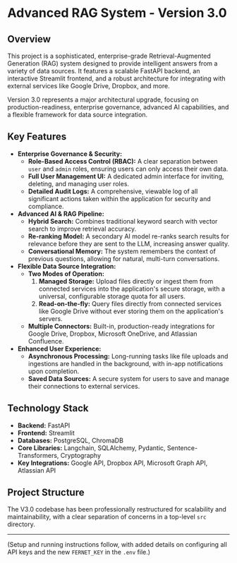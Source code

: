 # Advanced RAG System - Version 3.0

## Overview

This project is a sophisticated, enterprise-grade Retrieval-Augmented Generation (RAG) system designed to provide intelligent answers from a variety of data sources. It features a scalable FastAPI backend, an interactive Streamlit frontend, and a robust architecture for integrating with external services like Google Drive, Dropbox, and more.

Version 3.0 represents a major architectural upgrade, focusing on production-readiness, enterprise governance, advanced AI capabilities, and a flexible framework for data source integration.

## Key Features

*   **Enterprise Governance & Security:**
    *   **Role-Based Access Control (RBAC):** A clear separation between `user` and `admin` roles, ensuring users can only access their own data.
    *   **Full User Management UI:** A dedicated admin interface for inviting, deleting, and managing user roles.
    *   **Detailed Audit Logs:** A comprehensive, viewable log of all significant actions taken within the application for security and compliance.
*   **Advanced AI & RAG Pipeline:**
    *   **Hybrid Search:** Combines traditional keyword search with vector search to improve retrieval accuracy.
    *   **Re-ranking Model:** A secondary AI model re-ranks search results for relevance before they are sent to the LLM, increasing answer quality.
    *   **Conversational Memory:** The system remembers the context of previous questions, allowing for natural, multi-turn conversations.
*   **Flexible Data Source Integration:**
    *   **Two Modes of Operation:**
        1.  **Managed Storage:** Upload files directly or ingest them from connected services into the application's secure storage, with a universal, configurable storage quota for all users.
        2.  **Read-on-the-fly:** Query files directly from connected services like Google Drive without ever storing them on the application's servers.
    *   **Multiple Connectors:** Built-in, production-ready integrations for Google Drive, Dropbox, Microsoft OneDrive, and Atlassian Confluence.
*   **Enhanced User Experience:**
    *   **Asynchronous Processing:** Long-running tasks like file uploads and ingestions are handled in the background, with in-app notifications upon completion.
    *   **Saved Data Sources:** A secure system for users to save and manage their connections to external services.

## Technology Stack

*   **Backend:** FastAPI
*   **Frontend:** Streamlit
*   **Databases:** PostgreSQL, ChromaDB
*   **Core Libraries:** Langchain, SQLAlchemy, Pydantic, Sentence-Transformers, Cryptography
*   **Key Integrations:** Google API, Dropbox API, Microsoft Graph API, Atlassian API

## Project Structure

The V3.0 codebase has been professionally restructured for scalability and maintainability, with a clear separation of concerns in a top-level `src` directory.

---
(Setup and running instructions follow, with added details on configuring all API keys and the new `FERNET_KEY` in the `.env` file.)

